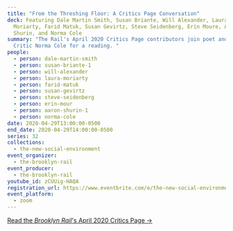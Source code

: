 ```yaml
---
title: "From the Threshing Floor: A Critics Page Conversation"
deck: Featuring Dale Martin Smith, Susan Briante, Will Alexander, Laura
  Moriarty, Farid Matuk, Susan Gevirtz, Steve Seidenberg, Erín Moure, Aaron
  Shurin, and Norma Cole
summary: "The Rail's April 2020 Critics Page contributors join poet and Guest
  Critic Norma Cole for a reading. "
people:
  - person: dale-martin-smith
  - person: susan-briante-1
  - person: will-alexander
  - person: laura-moriarty
  - person: farid-matuk
  - person: susan-gevirtz
  - person: steve-seidenberg
  - person: erin-mour
  - person: aaron-shurin-1
  - person: norma-cole
date: 2020-04-29T13:00:00-0500
end_date: 2020-04-29T14:00:00-0500
series: 32
collections:
  - the-new-social-environment
event_organizer:
  - the-brooklyn-rail
event_producer:
  - the-brooklyn-rail
youtube_id: zCUUig-HAQA
registration_url: https://www.eventbrite.com/e/the-new-social-environment-32-norma-cole-tickets-103249839048#
event_platform:
  - zoom
---
```

[R﻿ead the *Brooklyn Rail*'s April 2020 Critics Page →](https://brooklynrail.org/2020/4/criticspage)